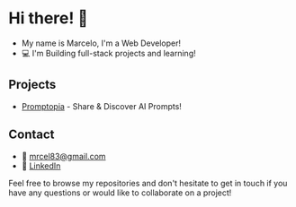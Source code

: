 # Hi there! 👋

- My name is Marcelo, I'm a Web Developer! 
- 💻 I'm Building full-stack projects and learning!

## Projects

- [Promptopia](https://promptopia-ai-next-js.vercel.app) - Share & Discover AI Prompts!

## Contact
- 📧 mrcel83@gmail.com
- 💼 [LinkedIn](https://www.linkedin.com/in/marcelo-oliveira-1445b5222/)


Feel free to browse my repositories and don't hesitate to get in touch if you have any questions or would like to collaborate on a project!

